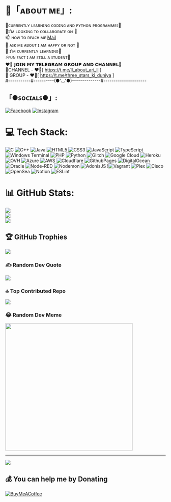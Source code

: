 # 💫「ᴀʙᴏᴜᴛ ᴍᴇ」:
🔭ᴄᴜʀʀᴇɴᴛʟʏ ʟᴇᴀʀɴɪɴɢ ᴄᴏᴅɪɴɢ ᴀɴᴅ ᴘʏᴛʜᴏɴ ᴘʀᴏɢʀᴀᴍᴍᴇꜱ💫<br>👯ɪ’ᴍ ʟᴏᴏᴋɪɴɢ ᴛᴏ ᴄᴏʟʟᴀʙᴏʀᴀᴛᴇ ᴏɴ 🥺<br>📫 ʜᴏᴡ ᴛᴏ ʀᴇᴀᴄʜ ᴍᴇ [Mail](tashithmanuka2006@gmail.com) <br>💬 ᴀꜱᴋ ᴍᴇ ᴀʙᴏᴜᴛ ɪ ᴀᴍ ʜᴀᴘᴘʏ ᴏʀ ɴᴏᴛ 💖<br>🌱 ɪ’ᴍ ᴄᴜʀʀᴇɴᴛʟʏ ʟᴇᴀʀɴɪɴɢ🤍<br>⚡ꜰᴜɴ ꜰᴀᴄᴛ ɪ ᴀᴍ ꜱᴛɪʟʟ ᴀ ꜱᴛᴜᴅᴇɴᴛ💜<br>❤️‍🔥 𝗝𝗢𝗜𝗡 𝗠𝗬 𝗧𝗘𝗟𝗘𝗚𝗥𝗔𝗠 𝗚𝗥𝗢𝗨𝗣 𝗔𝗡𝗗 𝗖𝗛𝗔𝗡𝗡𝗘𝗟💮<br>💞CHANNEL - ❤️‍🔥[ https://t.me/ll_about_ari_ll ]<br>💫 GROUP - ❤️‍🔥[ https://t.me/three_stars_ki_duniya ]<br>#-----------#----------(●'◡'●)--------------#---------------------


## 「●ꜱᴏᴄɪᴀʟꜱ●」:
[![Facebook](https://img.shields.io/badge/Facebook-%231877F2.svg?logo=Facebook&logoColor=white)](https://facebook.com/ariXop) [![Instagram](https://img.shields.io/badge/Instagram-%23E4405F.svg?logo=Instagram&logoColor=white)](https://instagram.com/@aritra983044) 

# 💻 Tech Stack:
![C](https://img.shields.io/badge/c-%2300599C.svg?style=for-the-badge&logo=c&logoColor=white) ![C++](https://img.shields.io/badge/c++-%2300599C.svg?style=for-the-badge&logo=c%2B%2B&logoColor=white) ![Java](https://img.shields.io/badge/java-%23ED8B00.svg?style=for-the-badge&logo=openjdk&logoColor=white) ![HTML5](https://img.shields.io/badge/html5-%23E34F26.svg?style=for-the-badge&logo=html5&logoColor=white) ![CSS3](https://img.shields.io/badge/css3-%231572B6.svg?style=for-the-badge&logo=css3&logoColor=white) ![JavaScript](https://img.shields.io/badge/javascript-%23323330.svg?style=for-the-badge&logo=javascript&logoColor=%23F7DF1E) ![TypeScript](https://img.shields.io/badge/typescript-%23007ACC.svg?style=for-the-badge&logo=typescript&logoColor=white) ![Windows Terminal](https://img.shields.io/badge/Windows%20Terminal-%234D4D4D.svg?style=for-the-badge&logo=windows-terminal&logoColor=white) ![PHP](https://img.shields.io/badge/php-%23777BB4.svg?style=for-the-badge&logo=php&logoColor=white) ![Python](https://img.shields.io/badge/python-3670A0?style=for-the-badge&logo=python&logoColor=ffdd54) ![Glitch](https://img.shields.io/badge/glitch-%233333FF.svg?style=for-the-badge&logo=glitch&logoColor=white) ![Google Cloud](https://img.shields.io/badge/GoogleCloud-%234285F4.svg?style=for-the-badge&logo=google-cloud&logoColor=white) ![Heroku](https://img.shields.io/badge/heroku-%23430098.svg?style=for-the-badge&logo=heroku&logoColor=white) ![OVH](https://img.shields.io/badge/ovh-%23123F6D.svg?style=for-the-badge&logo=ovh&logoColor=#123F6D) ![Azure](https://img.shields.io/badge/azure-%230072C6.svg?style=for-the-badge&logo=microsoftazure&logoColor=white) ![AWS](https://img.shields.io/badge/AWS-%23FF9900.svg?style=for-the-badge&logo=amazon-aws&logoColor=white) ![Cloudflare](https://img.shields.io/badge/Cloudflare-F38020?style=for-the-badge&logo=Cloudflare&logoColor=white) ![GithubPages](https://img.shields.io/badge/github%20pages-121013?style=for-the-badge&logo=github&logoColor=white) ![DigitalOcean](https://img.shields.io/badge/DigitalOcean-%230167ff.svg?style=for-the-badge&logo=digitalOcean&logoColor=white) ![Oracle](https://img.shields.io/badge/Oracle-F80000?style=for-the-badge&logo=oracle&logoColor=white) ![Node-RED](https://img.shields.io/badge/Node--RED-%238F0000.svg?style=for-the-badge&logo=node-red&logoColor=white) ![Nodemon](https://img.shields.io/badge/NODEMON-%23323330.svg?style=for-the-badge&logo=nodemon&logoColor=%BBDEAD) ![AdonisJS](https://img.shields.io/badge/adonisjs-%23220052.svg?style=for-the-badge&logo=adonisjs&logoColor=white) !![Vagrant](https://img.shields.io/badge/vagrant-%231563FF.svg?style=for-the-badge&logo=vagrant&logoColor=white) ![Plex](https://img.shields.io/badge/plex-%23E5A00D.svg?style=for-the-badge&logo=plex&logoColor=white) ![Cisco](https://img.shields.io/badge/cisco-%23049fd9.svg?style=for-the-badge&logo=cisco&logoColor=black) ![OpenSea](https://img.shields.io/badge/OpenSea-%232081E2.svg?style=for-the-badge&logo=opensea&logoColor=white) ![Notion](https://img.shields.io/badge/Notion-%23000000.svg?style=for-the-badge&logo=notion&logoColor=white) ![ESLint](https://img.shields.io/badge/ESLint-4B3263?style=for-the-badge&logo=eslint&logoColor=white)
# 📊 GitHub Stats:
![](https://github-readme-stats.vercel.app/api?username=Notookk&theme=dark&hide_border=false&include_all_commits=false&count_private=true)<br/>
![](https://github-readme-streak-stats.herokuapp.com/?user=Notookk&theme=dark&hide_border=false)<br/>
![](https://github-readme-stats.vercel.app/api/top-langs/?username=Notookk&theme=dark&hide_border=false&include_all_commits=false&count_private=true&layout=compact)

## 🏆 GitHub Trophies
![](https://github-profile-trophy.vercel.app/?username=Notookk&theme=radical&no-frame=false&no-bg=false&margin-w=4)

### ✍️ Random Dev Quote
![](https://quotes-github-readme.vercel.app/api?type=horizontal&theme=tokyonight)

### 🔝 Top Contributed Repo
![](https://github-contributor-stats.vercel.app/api?username=Notookk&limit=5&theme=flat&combine_all_yearly_contributions=true)

### 😂 Random Dev Meme
<img src='https://randommeme-five.vercel.app/' style="height: 400px;"/>

---
[![](https://visitcount.itsvg.in/api?id=Notookk&icon=2&color=5)](https://visitcount.itsvg.in)

  ## 💰 You can help me by Donating
  [![BuyMeACoffee](https://img.shields.io/badge/Buy%20Me%20a%20Coffee-ffdd00?style=for-the-badge&logo=buy-me-a-coffee&logoColor=black)](https://buymeacoffee.com/notookk) 

  
<!-- Proudly created with GPRM ( https://gprm.itsvg.in ) -->

